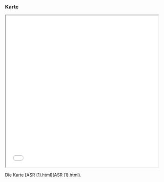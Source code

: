 ### Karte

<iframe src="ASR (1).html" height="500" width="500"></iframe>

Die Karte [ASR (1).html](ASR (1).html).
